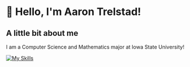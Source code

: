 # 👋 Hello, I'm Aaron Trelstad!
## A little bit about me
I am a Computer Science and Mathematics major at Iowa State University!

[![My Skills](https://skillicons.dev/icons?i=ts,js,py,cpp,cs,c,go,rust,java,aws,azure,react&perline=4)](https://skillicons.dev)

